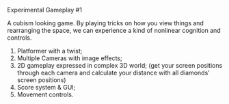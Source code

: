 Experimental Gameplay #1

A cubism looking game. By playing tricks on how you view things and rearranging the space, we can experience a kind of nonlinear cognition and controls. 

1. Platformer with a twist;
2. Multiple Cameras with image effects;
3. 2D gameplay expressed in complex 3D world; (get your screen positions through each camera and calculate your distance with all diamonds' screen positions)
4. Score system & GUI;
5. Movement controls.

